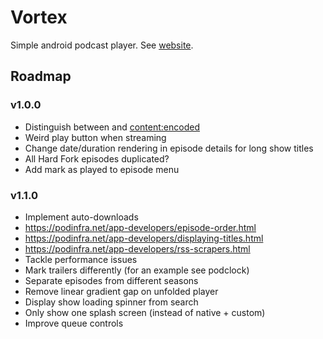 # Vortex

Simple android podcast player. See [website](https://bogosorter.github.io/vortex/).

## Roadmap

### v1.0.0
- Distinguish between <description> and <content:encoded>
- Weird play button when streaming
- Change date/duration rendering in episode details for long show titles
- All Hard Fork episodes duplicated?
- Add mark as played to episode menu

### v1.1.0
- Implement auto-downloads
- https://podinfra.net/app-developers/episode-order.html
- https://podinfra.net/app-developers/displaying-titles.html
- https://podinfra.net/app-developers/rss-scrapers.html
- Tackle performance issues
- Mark trailers differently (for an example see podclock)
- Separate episodes from different seasons
- Remove linear gradient gap on unfolded player
- Display show loading spinner from search
- Only show one splash screen (instead of native + custom)
- Improve queue controls
